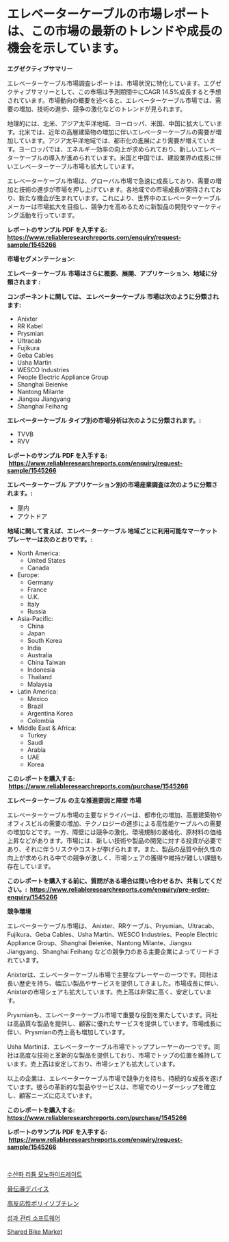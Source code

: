 <p><h1>エレベーターケーブルの市場レポートは、この市場の最新のトレンドや成長の機会を示しています。</h1></p><p><strong>エグゼクティブサマリー</strong></p>
<p><p>エレベーターケーブル市場調査レポートは、市場状況に特化しています。エグゼクティブサマリーとして、この市場は予測期間中にCAGR 14.5%成長すると予想されています。市場動向の概要を述べると、エレベーターケーブル市場では、需要の増加、技術の進歩、競争の激化などのトレンドが見られます。</p><p>地理的には、北米、アジア太平洋地域、ヨーロッパ、米国、中国に拡大しています。北米では、近年の高層建築物の増加に伴いエレベーターケーブルの需要が増加しています。アジア太平洋地域では、都市化の進展により需要が増えています。ヨーロッパでは、エネルギー効率の向上が求められており、新しいエレベーターケーブルの導入が進められています。米国と中国では、建設業界の成長に伴いエレベーターケーブル市場も拡大しています。</p><p>エレベーターケーブル市場は、グローバル市場で急速に成長しており、需要の増加と技術の進歩が市場を押し上げています。各地域での市場成長が期待されており、新たな機会が生まれています。これにより、世界中のエレベーターケーブルメーカーは市場拡大を目指し、競争力を高めるために新製品の開発やマーケティング活動を行っています。</p></p>
<p><strong>レポートのサンプル PDF を入手する: <a href="https://www.reliableresearchreports.com/enquiry/request-sample/1545266">https://www.reliableresearchreports.com/enquiry/request-sample/1545266</a></strong></p>
<p><strong>市場セグメンテーション:</strong></p>
<p><strong> エレベーターケーブル 市場はさらに概要、展開、アプリケーション、地域に分類されます :</strong></p>
<p><strong>コンポーネントに関しては、 エレベーターケーブル 市場は次のように分類されます: &nbsp;</strong></p>
<p><ul><li>Anixter</li><li>RR Kabel</li><li>Prysmian</li><li>Ultracab</li><li>Fujikura</li><li>Geba Cables</li><li>Usha Martin</li><li>WESCO Industries</li><li>People Electric Appliance Group</li><li>Shanghai Beienke</li><li>Nantong Milante</li><li>Jiangsu Jiangyang</li><li>Shanghai Feihang</li></ul></p>
<p><strong> エレベーターケーブル タイプ別の市場分析は次のように分類されます。:</strong></p>
<p><ul><li>TVVB</li><li>RVV</li></ul></p>
<p><strong>レポートのサンプル PDF を入手する: &nbsp;<a href="https://www.reliableresearchreports.com/enquiry/request-sample/1545266">https://www.reliableresearchreports.com/enquiry/request-sample/1545266</a></strong></p>
<p><strong> エレベーターケーブル アプリケーション別の市場産業調査は次のように分類されます。:</strong></p>
<p><ul><li>屋内</li><li>アウトドア</li></ul></p>
<p><strong>地域に関して言えば、エレベーターケーブル 地域ごとに利用可能なマーケットプレーヤーは次のとおりです。:</strong></p>
<p><ul>
    <li>
        North America:
        <ul>
            <li>United States</li>
            <li>Canada</li>
        </ul>
    </li>
    <li>
        Europe:
        <ul>
            <li>Germany</li>
            <li>France</li>
            <li>U.K.</li>
            <li>Italy</li>
            <li>Russia</li>
        </ul>
    </li>
    <li>
        Asia-Pacific:
        <ul>
            <li>China</li>
            <li>Japan</li>
            <li>South Korea</li>
            <li>India</li>
            <li>Australia</li>
            <li>China Taiwan</li>
            <li>Indonesia</li>
            <li>Thailand</li>
            <li>Malaysia</li>
        </ul>
    </li>
    <li>
        Latin America:
        <ul>
            <li>Mexico</li>
            <li>Brazil</li>
            <li>Argentina Korea</li>
            <li>Colombia</li>
        </ul>
    </li>
    <li>
        Middle East & Africa:
        <ul>
            <li>Turkey</li>
            <li>Saudi</li>
            <li>Arabia</li>
            <li>UAE</li>
            <li>Korea</li>
        </ul>
    </li>
    </ul></p>
<p><strong>このレポートを購入する: &nbsp;<a href="https://www.reliableresearchreports.com/purchase/1545266">https://www.reliableresearchreports.com/purchase/1545266</a></strong></p>
<p><strong>エレベーターケーブル の主な推進要因と障壁 市場</strong></p>
<p><p>エレベーターケーブル市場の主要なドライバーは、都市化の増加、高層建築物やオフィスビルの需要の増加、テクノロジーの進歩による高性能ケーブルへの需要の増加などです。一方、障壁には競争の激化、環境規制の厳格化、原材料の価格上昇などがあります。市場には、新しい技術や製品の開発に対する投資が必要であり、それに伴うリスクやコストが挙げられます。また、製品の品質や耐久性の向上が求められる中での競争が激しく、市場シェアの獲得や維持が難しい課題も存在しています。</p></p>
<p><strong>このレポートを購入する前に、質問がある場合は問い合わせるか、共有してください。:&nbsp; <a href="https://www.reliableresearchreports.com/enquiry/pre-order-enquiry/1545266">https://www.reliableresearchreports.com/enquiry/pre-order-enquiry/1545266</a></strong></p>
<p><strong>競争環境</strong></p>
<p><p>エレベーターケーブル市場は、 Anixter、RRケーブル、Prysmian、Ultracab、Fujikura、Geba Cables、Usha Martin、WESCO Industries、People Electric Appliance Group、Shanghai Beienke、Nantong Milante、Jiangsu Jiangyang、Shanghai Feihang などの競争力のある主要企業によってリードされています。</p><p>Anixterは、エレベーターケーブル市場で主要なプレーヤーの一つです。同社は長い歴史を持ち、幅広い製品やサービスを提供してきました。市場成長に伴い、Anixterの市場シェアも拡大しています。売上高は非常に高く、安定しています。</p><p>Prysmianも、エレベーターケーブル市場で重要な役割を果たしています。同社は高品質な製品を提供し、顧客に優れたサービスを提供しています。市場成長に伴い、Prysmianの売上高も増加しています。</p><p>Usha Martinは、エレベーターケーブル市場でトッププレーヤーの一つです。同社は高度な技術と革新的な製品を提供しており、市場でトップの位置を維持しています。売上高は安定しており、市場シェアも拡大しています。</p><p>以上の企業は、エレベーターケーブル市場で競争力を持ち、持続的な成長を遂げています。彼らの革新的な製品やサービスは、市場でのリーダーシップを確立し、顧客ニーズに応えています。</p></p>
<p><strong>このレポートを購入する: &nbsp; <a href="https://www.reliableresearchreports.com/purchase/1545266">https://www.reliableresearchreports.com/purchase/1545266</a></strong></p>
<p><strong>レポートのサンプル PDF を入手する: &nbsp;<a href="https://www.reliableresearchreports.com/enquiry/request-sample/1545266">https://www.reliableresearchreports.com/enquiry/request-sample/1545266</a></strong><strong></strong></p>
<p>&nbsp;</p>
<p><p><a href="https://medium.com/@gabrielblanda5656/%EB%A6%AC%ED%8A%AC%ED%95%98%EC%9D%B4%EB%93%9C%EB%A1%9D%EC%82%AC%EC%9D%B4%EB%93%9C-%EB%AA%A8%EB%85%B8%ED%95%98%EC%9D%B4%EB%93%9C%EB%A0%88%EC%9D%B4%ED%8A%B8-%EC%8B%9C%EC%9E%A5-%EC%A7%80%ED%91%9C-%ED%95%B4%EB%8F%85-%EC%8B%9C%EC%9E%A5-%EC%A0%90%EC%9C%A0%EC%9C%A8-%ED%8A%B8%EB%A0%8C%EB%93%9C-%EB%B0%8F-%EC%84%B1%EC%9E%A5-%ED%8C%A8%ED%84%B4-1907d7422c43">수산화 리튬 모노하이드레이트</a></p><p><a href="https://medium.com/@emmittkutch2023/%E9%AA%A8%E4%BC%9D%E5%B0%8E%E3%83%87%E3%83%90%E3%82%A4%E3%82%B9%E5%B8%82%E5%A0%B4-%E5%B8%82%E5%A0%B4%E3%81%AEcagr-%E5%B8%82%E5%A0%B4%E3%83%88%E3%83%AC%E3%83%B3%E3%83%89-%E3%81%8A%E3%82%88%E3%81%B3%E6%88%90%E9%95%B7%E6%88%A6%E7%95%A5%E3%81%AB%E9%96%A2%E3%81%99%E3%82%8B%E6%B4%9E%E5%AF%9F-598c34394f31">骨伝導デバイス</a></p><p><a href="https://medium.com/@skylarreilly36/%E9%AB%98%E5%8F%8D%E5%BF%9C%E6%80%A7%E3%83%9D%E3%83%AA%E3%82%A4%E3%82%BD%E3%83%96%E3%83%81%E3%83%AC%E3%83%B3%E5%B8%82%E5%A0%B4-2031%E5%B9%B4%E3%81%BE%E3%81%A7%E3%81%AE%E6%88%90%E5%8A%9F%E3%82%92%E5%8F%8E%E3%82%81%E3%82%8B%E3%83%93%E3%82%B8%E3%83%8D%E3%82%B9%E6%88%A6%E7%95%A5%E3%81%AE%E9%8D%B5-8ff5398b554e">高反応性ポリイソブチレン</a></p><p><a href="https://github.com/vsr06p4p49/Market-Research-Report-List-1/blob/main/415344112964.md">성과 관리 소프트웨어</a></p><p><a href="https://issuu.com/reportprime-2/docs/shared-bike-market-size-2030.pptx">Shared Bike Market</a></p></p>